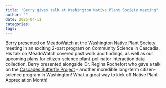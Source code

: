 ```yaml
---
title: "Berry gives talk at Washington Native Plant Society meeting"
author: ""
date: 2025-04-11
categories:
tags: 
---
```

Berry presented on [MeadoWatch](www.meadowatch.org) at the Washington Native Plant Society meeting in an exciting 2-part program on Community Science in Cascadia. His talk on MeadoWatch covered past work and findings, as well as our upcoming plans for citizen-science plant-pollinator interaction data collection. Berry presented alongside Dr. Regina Rochefort who gave a talk on the [Cascades Butterfly Project](https://www.nps.gov/articles/cascades-butterfly-project.htm) - another incredible long-term citizen-science program in Washington! What a great way to kick off Native Plant Appreciation Month!